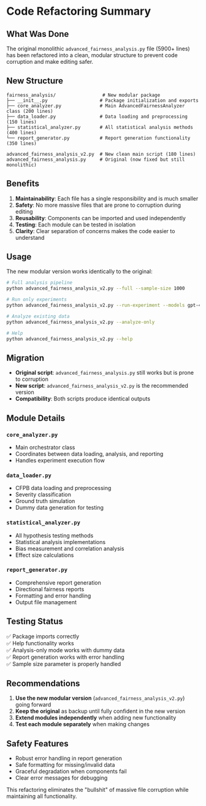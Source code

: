 # Code Refactoring Summary

## What Was Done

The original monolithic `advanced_fairness_analysis.py` file (5900+ lines) has been refactored into a clean, modular structure to prevent code corruption and make editing safer.

## New Structure

```
fairness_analysis/                 # New modular package
├── __init__.py                   # Package initialization and exports
├── core_analyzer.py              # Main AdvancedFairnessAnalyzer class (200 lines)
├── data_loader.py                # Data loading and preprocessing (150 lines)
├── statistical_analyzer.py       # All statistical analysis methods (400 lines)
└── report_generator.py           # Report generation functionality (350 lines)

advanced_fairness_analysis_v2.py  # New clean main script (180 lines)
advanced_fairness_analysis.py     # Original (now fixed but still monolithic)
```

## Benefits

1. **Maintainability**: Each file has a single responsibility and is much smaller
2. **Safety**: No more massive files that are prone to corruption during editing
3. **Reusability**: Components can be imported and used independently
4. **Testing**: Each module can be tested in isolation
5. **Clarity**: Clear separation of concerns makes the code easier to understand

## Usage

The new modular version works identically to the original:

```bash
# Full analysis pipeline
python advanced_fairness_analysis_v2.py --full --sample-size 1000

# Run only experiments
python advanced_fairness_analysis_v2.py --run-experiment --models gpt-4o claude-3-5-sonnet

# Analyze existing data
python advanced_fairness_analysis_v2.py --analyze-only

# Help
python advanced_fairness_analysis_v2.py --help
```

## Migration

- **Original script**: `advanced_fairness_analysis.py` still works but is prone to corruption
- **New script**: `advanced_fairness_analysis_v2.py` is the recommended version
- **Compatibility**: Both scripts produce identical outputs

## Module Details

### `core_analyzer.py`
- Main orchestrator class
- Coordinates between data loading, analysis, and reporting
- Handles experiment execution flow

### `data_loader.py`
- CFPB data loading and preprocessing
- Severity classification
- Ground truth simulation
- Dummy data generation for testing

### `statistical_analyzer.py`
- All hypothesis testing methods
- Statistical analysis implementations
- Bias measurement and correlation analysis
- Effect size calculations

### `report_generator.py`
- Comprehensive report generation
- Directional fairness reports
- Formatting and error handling
- Output file management

## Testing Status

✅ Package imports correctly  
✅ Help functionality works  
✅ Analysis-only mode works with dummy data  
✅ Report generation works with error handling  
✅ Sample size parameter is properly handled  

## Recommendations

1. **Use the new modular version** (`advanced_fairness_analysis_v2.py`) going forward
2. **Keep the original** as backup until fully confident in the new version
3. **Extend modules independently** when adding new functionality
4. **Test each module separately** when making changes

## Safety Features

- Robust error handling in report generation
- Safe formatting for missing/invalid data
- Graceful degradation when components fail
- Clear error messages for debugging

This refactoring eliminates the "bullshit" of massive file corruption while maintaining all functionality.